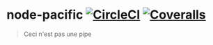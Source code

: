 # node-pacific [![CircleCI](https://img.shields.io/circleci/project/srijs/node-pacific/master.svg?maxAge=2592000)](https://circleci.com/gh/srijs/node-pacific) [![Coveralls](https://img.shields.io/coveralls/srijs/node-pacific/master.svg?maxAge=2592000)](https://coveralls.io/github/srijs/node-pacific)

> Ceci n'est pas une pipe
